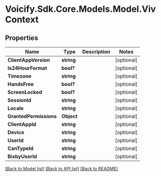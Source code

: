 # Voicify.Sdk.Core.Models.Model.VivContext
## Properties

Name | Type | Description | Notes
------------ | ------------- | ------------- | -------------
**ClientAppVersion** | **string** |  | [optional] 
**Is24HourFormat** | **bool?** |  | [optional] 
**Timezone** | **string** |  | [optional] 
**HandsFree** | **bool?** |  | [optional] 
**ScreenLocked** | **bool?** |  | [optional] 
**SessionId** | **string** |  | [optional] 
**Locale** | **string** |  | [optional] 
**GrantedPermissions** | **Object** |  | [optional] 
**ClientAppId** | **string** |  | [optional] 
**Device** | **string** |  | [optional] 
**UserId** | **string** |  | [optional] 
**CanTypeId** | **string** |  | [optional] 
**BixbyUserId** | **string** |  | [optional] 

[[Back to Model list]](../README.md#documentation-for-models) [[Back to API list]](../README.md#documentation-for-api-endpoints) [[Back to README]](../README.md)

